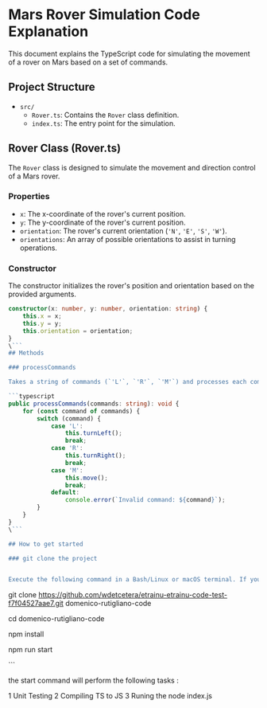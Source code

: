 # Mars Rover Simulation Code Explanation

This document explains the TypeScript code for simulating the movement of a rover on Mars based on a set of commands.

## Project Structure

- `src/`
  - `Rover.ts`: Contains the `Rover` class definition.
  - `index.ts`: The entry point for the simulation.

## Rover Class (Rover.ts)

The `Rover` class is designed to simulate the movement and direction control of a Mars rover.

### Properties

- `x`: The x-coordinate of the rover's current position.
- `y`: The y-coordinate of the rover's current position.
- `orientation`: The rover's current orientation (`'N'`, `'E'`, `'S'`, `'W'`).
- `orientations`: An array of possible orientations to assist in turning operations.

### Constructor

The constructor initializes the rover's position and orientation based on the provided arguments.

```typescript
constructor(x: number, y: number, orientation: string) {
    this.x = x;
    this.y = y;
    this.orientation = orientation;
}
\```
## Methods

### processCommands

Takes a string of commands (`'L'`, `'R'`, `'M'`) and processes each command sequentially to adjust the rover's orientation or position on the grid.

```typescript
public processCommands(commands: string): void {
    for (const command of commands) {
        switch (command) {
            case 'L':
                this.turnLeft();
                break;
            case 'R':
                this.turnRight();
                break;
            case 'M':
                this.move();
                break;
            default:
                console.error(`Invalid command: ${command}`);
        }
    }
}
\```

## How to get started

### git clone the project 


Execute the following command in a Bash/Linux or macOS terminal. If you encounter any issues, please visit https://domenicorutigliano.au and talk to my avatar. It can handle this. 

```

git clone https://github.com/wdetcetera/etrainu-etrainu-code-test-f7f04527aae7.git domenico-rutigliano-code

cd domenico-rutigliano-code

npm install 

npm run start

\```

the start command will perform the following tasks :

1 Unit Testing 
2 Compiling TS to JS
3 Runing the node index.js 





